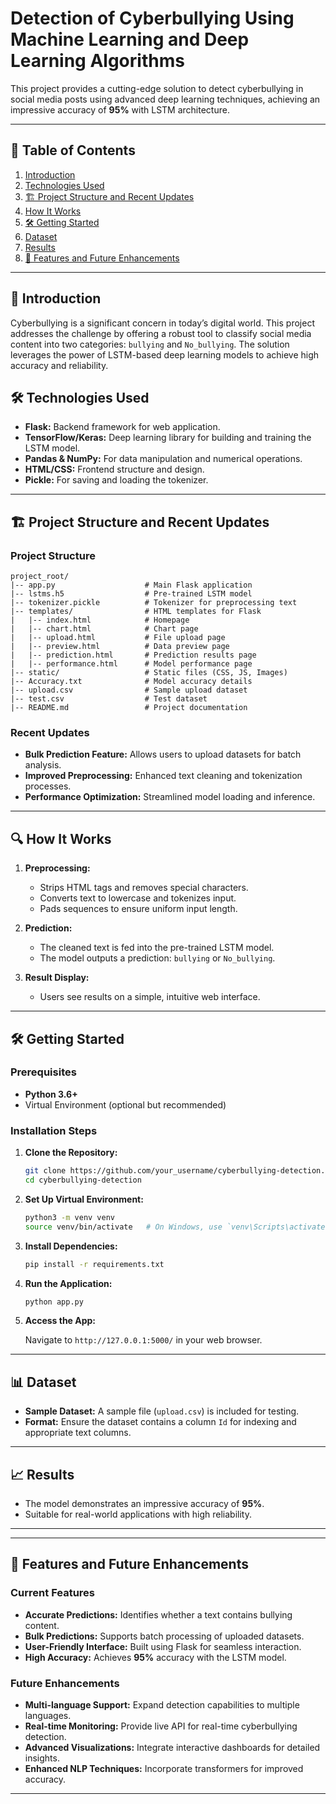 # Detection of Cyberbullying Using Machine Learning and Deep Learning Algorithms

This project provides a cutting-edge solution to detect cyberbullying in social media posts using advanced deep learning techniques, achieving an impressive accuracy of **95%** with LSTM architecture.

---

## 📜 Table of Contents

1. [Introduction](#introduction)
2. [Technologies Used](#technologies-used)
3. [🏗️ Project Structure and Recent Updates](#project-structure-and-recent-updates)
4. [How It Works](#how-it-works)
5. [🛠️ Getting Started](#getting-started)
6. [Dataset](#dataset)
7. [Results](#results)
8. [🚀 Features and Future Enhancements](#features-and-future-enhancements)

---

## 📝 Introduction

Cyberbullying is a significant concern in today’s digital world. This project addresses the challenge by offering a robust tool to classify social media content into two categories: `bullying` and `No_bullying`. The solution leverages the power of LSTM-based deep learning models to achieve high accuracy and reliability.



## 🛠️ Technologies Used

- **Flask:** Backend framework for web application.
- **TensorFlow/Keras:** Deep learning library for building and training the LSTM model.
- **Pandas & NumPy:** For data manipulation and numerical operations.
- **HTML/CSS:** Frontend structure and design.
- **Pickle:** For saving and loading the tokenizer.

---

## 🏗️ Project Structure and Recent Updates

### Project Structure

```
project_root/
|-- app.py                    # Main Flask application
|-- lstms.h5                  # Pre-trained LSTM model
|-- tokenizer.pickle          # Tokenizer for preprocessing text
|-- templates/                # HTML templates for Flask
|   |-- index.html            # Homepage
|   |-- chart.html            # Chart page
|   |-- upload.html           # File upload page
|   |-- preview.html          # Data preview page
|   |-- prediction.html       # Prediction results page
|   |-- performance.html      # Model performance page
|-- static/                   # Static files (CSS, JS, Images)
|-- Accuracy.txt              # Model accuracy details
|-- upload.csv                # Sample upload dataset
|-- test.csv                  # Test dataset
|-- README.md                 # Project documentation
```

### Recent Updates

- **Bulk Prediction Feature:** Allows users to upload datasets for batch analysis.
- **Improved Preprocessing:** Enhanced text cleaning and tokenization processes.
- **Performance Optimization:** Streamlined model loading and inference.

---

## 🔍 How It Works

1. **Preprocessing:**
   - Strips HTML tags and removes special characters.
   - Converts text to lowercase and tokenizes input.
   - Pads sequences to ensure uniform input length.

2. **Prediction:**
   - The cleaned text is fed into the pre-trained LSTM model.
   - The model outputs a prediction: `bullying` or `No_bullying`.

3. **Result Display:**
   - Users see results on a simple, intuitive web interface.

---

## 🛠️ Getting Started

### Prerequisites

- **Python 3.6+**
- Virtual Environment (optional but recommended)

### Installation Steps

1. **Clone the Repository:**

   ```bash
   git clone https://github.com/your_username/cyberbullying-detection.git
   cd cyberbullying-detection
   ```

2. **Set Up Virtual Environment:**

   ```bash
   python3 -m venv venv
   source venv/bin/activate   # On Windows, use `venv\Scripts\activate`
   ```

3. **Install Dependencies:**

   ```bash
   pip install -r requirements.txt
   ```

4. **Run the Application:**

   ```bash
   python app.py
   ```

5. **Access the App:**

   Navigate to `http://127.0.0.1:5000/` in your web browser.

---

## 📊 Dataset

- **Sample Dataset:** A sample file (`upload.csv`) is included for testing.
- **Format:** Ensure the dataset contains a column `Id` for indexing and appropriate text columns.

---

## 📈 Results

- The model demonstrates an impressive accuracy of **95%**.
- Suitable for real-world applications with high reliability.

---

---

## 🚀 Features and Future Enhancements

### Current Features

- **Accurate Predictions:** Identifies whether a text contains bullying content.
- **Bulk Predictions:** Supports batch processing of uploaded datasets.
- **User-Friendly Interface:** Built using Flask for seamless interaction.
- **High Accuracy:** Achieves **95%** accuracy with the LSTM model.

### Future Enhancements

- **Multi-language Support:** Expand detection capabilities to multiple languages.
- **Real-time Monitoring:** Provide live API for real-time cyberbullying detection.
- **Advanced Visualizations:** Integrate interactive dashboards for detailed insights.
- **Enhanced NLP Techniques:** Incorporate transformers for improved accuracy.

---


